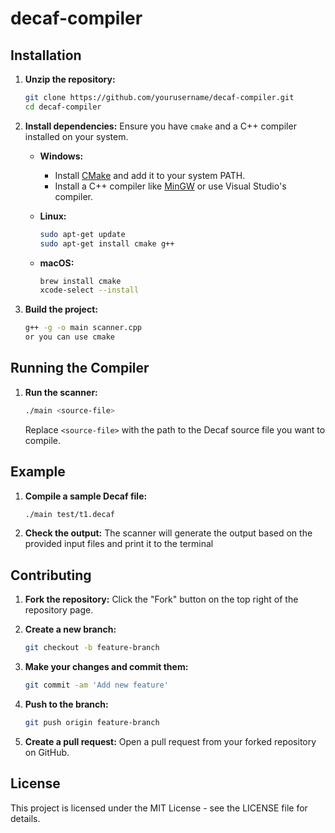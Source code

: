 # decaf-compiler

## Installation

1. **Unzip the repository:**
    ```sh
    git clone https://github.com/yourusername/decaf-compiler.git
    cd decaf-compiler
    ```

2. **Install dependencies:**
    Ensure you have `cmake` and a C++ compiler installed on your system.

    - **Windows:**
        - Install [CMake](https://cmake.org/download/) and add it to your system PATH.
        - Install a C++ compiler like [MinGW](http://www.mingw.org/) or use Visual Studio's compiler.

    - **Linux:**
        ```sh
        sudo apt-get update
        sudo apt-get install cmake g++
        ```

    - **macOS:**
        ```sh
        brew install cmake
        xcode-select --install
        ```

3. **Build the project:**
    ```sh
    g++ -g -o main scanner.cpp
    or you can use cmake
    ```

## Running the Compiler

1. **Run the scanner:**
    ```sh
    ./main <source-file>
    ```

    Replace `<source-file>` with the path to the Decaf source file you want to compile.

## Example

1. **Compile a sample Decaf file:**
    ```sh
    ./main test/t1.decaf
    ```

2. **Check the output:**
    The scanner will generate the output based on the provided input files and print it to the terminal

## Contributing

1. **Fork the repository:**
    Click the "Fork" button on the top right of the repository page.

2. **Create a new branch:**
    ```sh
    git checkout -b feature-branch
    ```

3. **Make your changes and commit them:**
    ```sh
    git commit -am 'Add new feature'
    ```

4. **Push to the branch:**
    ```sh
    git push origin feature-branch
    ```

5. **Create a pull request:**
    Open a pull request from your forked repository on GitHub.

## License

This project is licensed under the MIT License - see the LICENSE file for details.